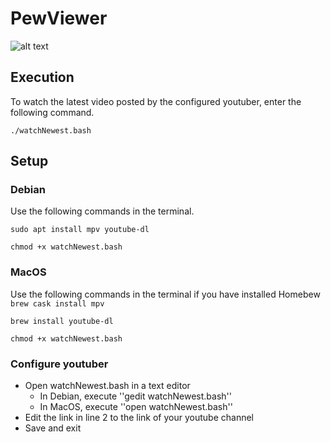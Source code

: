 # PewViewer
![alt text](img/PewViewerLogo.jpg)

## Execution
To watch the latest video posted by the configured youtuber, enter the following command.

``./watchNewest.bash``

## Setup
### Debian
Use the following commands in the terminal.

``sudo apt install mpv youtube-dl``

``chmod +x watchNewest.bash``


### MacOS
Use the following commands in the terminal if you have installed Homebew
``brew cask install mpv``

``brew install youtube-dl``

``chmod +x watchNewest.bash``


### Configure youtuber
* Open watchNewest.bash in a text editor
  * In Debian, execute ''gedit watchNewest.bash''
  * In MacOS, execute ''open watchNewest.bash''
* Edit the link in line 2 to the link of your youtube channel
* Save and exit
